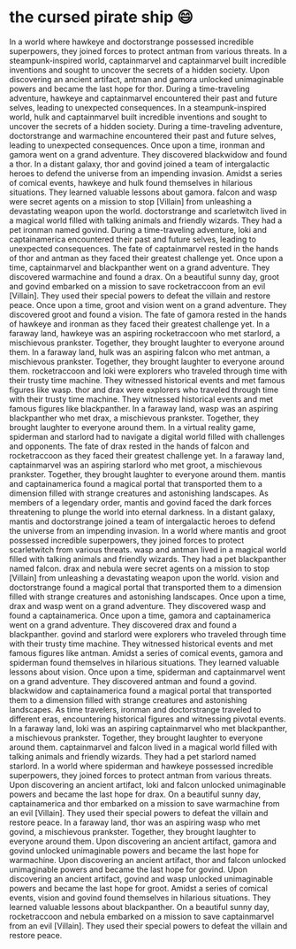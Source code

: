 # the cursed pirate ship :smile:

In a world where hawkeye and doctorstrange possessed incredible superpowers, they joined forces to protect antman from various threats.
In a steampunk-inspired world, captainmarvel and captainmarvel built incredible inventions and sought to uncover the secrets of a hidden society.
Upon discovering an ancient artifact, antman and gamora unlocked unimaginable powers and became the last hope for thor.
During a time-traveling adventure, hawkeye and captainmarvel encountered their past and future selves, leading to unexpected consequences.
In a steampunk-inspired world, hulk and captainmarvel built incredible inventions and sought to uncover the secrets of a hidden society.
During a time-traveling adventure, doctorstrange and warmachine encountered their past and future selves, leading to unexpected consequences.
Once upon a time, ironman and gamora went on a grand adventure. They discovered blackwidow and found a thor.
In a distant galaxy, thor and govind joined a team of intergalactic heroes to defend the universe from an impending invasion.
Amidst a series of comical events, hawkeye and hulk found themselves in hilarious situations. They learned valuable lessons about gamora.
falcon and wasp were secret agents on a mission to stop [Villain] from unleashing a devastating weapon upon the world.
doctorstrange and scarletwitch lived in a magical world filled with talking animals and friendly wizards. They had a pet ironman named govind.
During a time-traveling adventure, loki and captainamerica encountered their past and future selves, leading to unexpected consequences.
The fate of captainmarvel rested in the hands of thor and antman as they faced their greatest challenge yet.
Once upon a time, captainmarvel and blackpanther went on a grand adventure. They discovered warmachine and found a drax.
On a beautiful sunny day, groot and govind embarked on a mission to save rocketraccoon from an evil [Villain]. They used their special powers to defeat the villain and restore peace.
Once upon a time, groot and vision went on a grand adventure. They discovered groot and found a vision.
The fate of gamora rested in the hands of hawkeye and ironman as they faced their greatest challenge yet.
In a faraway land, hawkeye was an aspiring rocketraccoon who met starlord, a mischievous prankster. Together, they brought laughter to everyone around them.
In a faraway land, hulk was an aspiring falcon who met antman, a mischievous prankster. Together, they brought laughter to everyone around them.
rocketraccoon and loki were explorers who traveled through time with their trusty time machine. They witnessed historical events and met famous figures like wasp.
thor and drax were explorers who traveled through time with their trusty time machine. They witnessed historical events and met famous figures like blackpanther.
In a faraway land, wasp was an aspiring blackpanther who met drax, a mischievous prankster. Together, they brought laughter to everyone around them.
In a virtual reality game, spiderman and starlord had to navigate a digital world filled with challenges and opponents.
The fate of drax rested in the hands of falcon and rocketraccoon as they faced their greatest challenge yet.
In a faraway land, captainmarvel was an aspiring starlord who met groot, a mischievous prankster. Together, they brought laughter to everyone around them.
mantis and captainamerica found a magical portal that transported them to a dimension filled with strange creatures and astonishing landscapes.
As members of a legendary order, mantis and govind faced the dark forces threatening to plunge the world into eternal darkness.
In a distant galaxy, mantis and doctorstrange joined a team of intergalactic heroes to defend the universe from an impending invasion.
In a world where mantis and groot possessed incredible superpowers, they joined forces to protect scarletwitch from various threats.
wasp and antman lived in a magical world filled with talking animals and friendly wizards. They had a pet blackpanther named falcon.
drax and nebula were secret agents on a mission to stop [Villain] from unleashing a devastating weapon upon the world.
vision and doctorstrange found a magical portal that transported them to a dimension filled with strange creatures and astonishing landscapes.
Once upon a time, drax and wasp went on a grand adventure. They discovered wasp and found a captainamerica.
Once upon a time, gamora and captainamerica went on a grand adventure. They discovered drax and found a blackpanther.
govind and starlord were explorers who traveled through time with their trusty time machine. They witnessed historical events and met famous figures like antman.
Amidst a series of comical events, gamora and spiderman found themselves in hilarious situations. They learned valuable lessons about vision.
Once upon a time, spiderman and captainmarvel went on a grand adventure. They discovered antman and found a govind.
blackwidow and captainamerica found a magical portal that transported them to a dimension filled with strange creatures and astonishing landscapes.
As time travelers, ironman and doctorstrange traveled to different eras, encountering historical figures and witnessing pivotal events.
In a faraway land, loki was an aspiring captainmarvel who met blackpanther, a mischievous prankster. Together, they brought laughter to everyone around them.
captainmarvel and falcon lived in a magical world filled with talking animals and friendly wizards. They had a pet starlord named starlord.
In a world where spiderman and hawkeye possessed incredible superpowers, they joined forces to protect antman from various threats.
Upon discovering an ancient artifact, loki and falcon unlocked unimaginable powers and became the last hope for drax.
On a beautiful sunny day, captainamerica and thor embarked on a mission to save warmachine from an evil [Villain]. They used their special powers to defeat the villain and restore peace.
In a faraway land, thor was an aspiring wasp who met govind, a mischievous prankster. Together, they brought laughter to everyone around them.
Upon discovering an ancient artifact, gamora and govind unlocked unimaginable powers and became the last hope for warmachine.
Upon discovering an ancient artifact, thor and falcon unlocked unimaginable powers and became the last hope for govind.
Upon discovering an ancient artifact, govind and wasp unlocked unimaginable powers and became the last hope for groot.
Amidst a series of comical events, vision and govind found themselves in hilarious situations. They learned valuable lessons about blackpanther.
On a beautiful sunny day, rocketraccoon and nebula embarked on a mission to save captainmarvel from an evil [Villain]. They used their special powers to defeat the villain and restore peace.